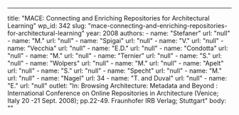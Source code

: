 ---
  title: "MACE: Connecting and Enriching Repositories for Architectural Learning"
  wp_id: 342
  slug: "mace-connecting-and-enriching-repositories-for-architectural-learning"
  year: 2008
  authors: 
    - 
      name: "Stefaner"
      url: "null"
    - 
      name: "M."
      url: "null"
    - 
      name: "Spigai"
      url: "null"
    - 
      name: "V."
      url: "null"
    - 
      name: "Vecchia"
      url: "null"
    - 
      name: "E.D."
      url: "null"
    - 
      name: "Condotta"
      url: "null"
    - 
      name: "M."
      url: "null"
    - 
      name: "Ternier"
      url: "null"
    - 
      name: "S."
      url: "null"
    - 
      name: "Wolpers"
      url: "null"
    - 
      name: "M."
      url: "null"
    - 
      name: "Apelt"
      url: "null"
    - 
      name: "S."
      url: "null"
    - 
      name: "Specht"
      url: "null"
    - 
      name: "M."
      url: "null"
    - 
      name: "Nagel"
      url: 34
    - 
      name: "T. and Duval"
      url: "null"
    - 
      name: "E."
      url: "null"
  outlet: "In: Browsing Architecture: Metadata and Beyond : International Conference on Online Repositories in Architecture (Venice; Italy 20 -21 Sept. 2008); pp.22-49. Fraunhofer IRB Verlag; Stuttgart"
  body: ""

